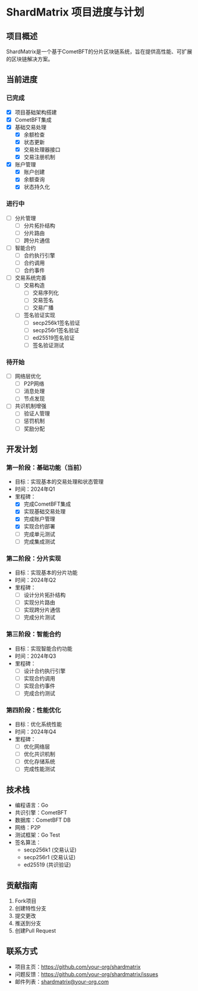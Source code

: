 # ShardMatrix 项目进度与计划

## 项目概述

ShardMatrix是一个基于CometBFT的分片区块链系统，旨在提供高性能、可扩展的区块链解决方案。

## 当前进度

### 已完成
- [x] 项目基础架构搭建
- [x] CometBFT集成
- [x] 基础交易处理
  - [x] 余额检查
  - [x] 状态更新
  - [x] 交易处理器接口
  - [x] 交易注册机制
- [x] 账户管理
  - [x] 账户创建
  - [x] 余额查询
  - [x] 状态持久化

### 进行中
- [ ] 分片管理
  - [ ] 分片拓扑结构
  - [ ] 分片路由
  - [ ] 跨分片通信
- [ ] 智能合约
  - [ ] 合约执行引擎
  - [ ] 合约调用
  - [ ] 合约事件
- [ ] 交易系统完善
  - [ ] 交易构造
    - [ ] 交易序列化
    - [ ] 交易签名
    - [ ] 交易广播
  - [ ] 签名验证实现
    - [ ] secp256k1签名验证
    - [ ] secp256r1签名验证
    - [ ] ed25519签名验证
    - [ ] 签名验证测试

### 待开始
- [ ] 网络层优化
  - [ ] P2P网络
  - [ ] 消息处理
  - [ ] 节点发现
- [ ] 共识机制增强
  - [ ] 验证人管理
  - [ ] 惩罚机制
  - [ ] 奖励分配

## 开发计划

### 第一阶段：基础功能（当前）
- 目标：实现基本的交易处理和状态管理
- 时间：2024年Q1
- 里程碑：
  - [x] 完成CometBFT集成
  - [x] 实现基础交易处理
  - [x] 完成账户管理
  - [x] 实现合约部署
  - [ ] 完成单元测试
  - [ ] 完成集成测试

### 第二阶段：分片实现
- 目标：实现基本的分片功能
- 时间：2024年Q2
- 里程碑：
  - [ ] 设计分片拓扑结构
  - [ ] 实现分片路由
  - [ ] 实现跨分片通信
  - [ ] 完成分片测试

### 第三阶段：智能合约
- 目标：实现智能合约功能
- 时间：2024年Q3
- 里程碑：
  - [ ] 设计合约执行引擎
  - [ ] 实现合约调用
  - [ ] 实现合约事件
  - [ ] 完成合约测试

### 第四阶段：性能优化
- 目标：优化系统性能
- 时间：2024年Q4
- 里程碑：
  - [ ] 优化网络层
  - [ ] 优化共识机制
  - [ ] 优化存储系统
  - [ ] 完成性能测试

## 技术栈

- 编程语言：Go
- 共识引擎：CometBFT
- 数据库：CometBFT DB
- 网络：P2P
- 测试框架：Go Test
- 签名算法：
  - secp256k1 (交易认证)
  - secp256r1 (交易认证)
  - ed25519 (共识验证)

## 贡献指南

1. Fork项目
2. 创建特性分支
3. 提交更改
4. 推送到分支
5. 创建Pull Request

## 联系方式

- 项目主页：https://github.com/your-org/shardmatrix
- 问题反馈：https://github.com/your-org/shardmatrix/issues
- 邮件列表：shardmatrix@your-org.com 